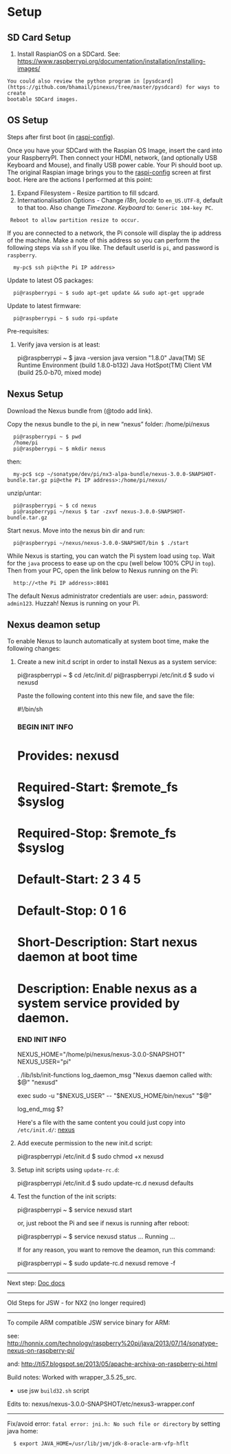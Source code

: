 Setup
=====

SD Card Setup
-------------

  1. Install RaspianOS on a SDCard. See: https://www.raspberrypi.org/documentation/installation/installing-images/

    You could also review the python program in [pysdcard](https://github.com/bhamail/pinexus/tree/master/pysdcard) for ways to create 
    bootable SDCard images.
    
   
OS Setup
--------

  Steps after first boot (in [raspi-config](https://www.raspberrypi.org/documentation/configuration/raspi-config.md)).
  
  Once you have your SDCard with the Raspian OS Image, insert the card into your RaspberryPI. Then connect your HDMI, network, 
  (and optionally USB Keyboard and Mouse), and finally USB power cable. Your Pi should boot up. The original Raspian image brings
  you to the [raspi-config](https://www.raspberrypi.org/documentation/configuration/raspi-config.md) screen at first 
  boot. Here are the actions I performed at this point:
  
   1. Expand Filesystem - Resize partition to fill sdcard.
   2. Internationalisation Options - Change *i18n, locale* to `en_US.UTF-8`, default to that too. 
     Also change *Timezone*. *Keyboard* to: `Generic 104-key PC`.
    
     Reboot to allow partition resize to occur.
 
  If you are connected to a network, the Pi console will display the ip address of the machine. Make a note of this 
  address so you can perform the following steps via `ssh` if you like. 
  The default userId is `pi`, and password is `raspberry`.
  
      my-pc$ ssh pi@<the Pi IP address>
   
  Update to latest OS packages:
  
      pi@raspberrypi ~ $ sudo apt-get update && sudo apt-get upgrade

  Update to latest firmware:
    
      pi@raspberrypi ~ $ sudo rpi-update


  Pre-requisites:
  
   1. Verify java version is at least:
   
        pi@raspberrypi ~ $ java -version
        java version "1.8.0"
        Java(TM) SE Runtime Environment (build 1.8.0-b132)
        Java HotSpot(TM) Client VM (build 25.0-b70, mixed mode)

Nexus Setup
-----------

  Download the Nexus bundle from (@todo add link).

  Copy the nexus bundle to the pi, in new “nexus” folder: /home/pi/nexus

      pi@raspberrypi ~ $ pwd
      /home/pi
      pi@raspberrypi ~ $ mkdir nexus
      
  then: 
  
      my-pc$ scp ~/sonatype/dev/pi/nx3-alpa-bundle/nexus-3.0.0-SNAPSHOT-bundle.tar.gz pi@<the Pi IP address>:/home/pi/nexus/
      
  unzip/untar:
  
      pi@raspberrypi ~ $ cd nexus
      pi@raspberrypi ~/nexus $ tar -zxvf nexus-3.0.0-SNAPSHOT-bundle.tar.gz

  Start nexus. Move into the nexus bin dir and run:
    
      pi@raspberrypi ~/nexus/nexus-3.0.0-SNAPSHOT/bin $ ./start
  
  While Nexus is starting, you can watch the Pi system load using `top`. Wait for the `java` process to ease up on 
  the cpu (well below 100% CPU in `top`).  Then from your PC, open the link below to Nexus running on the Pi:
  
      http://<the Pi IP address>:8081

   The default Nexus administrator credentials are user: `admin`, password: `admin123`. 
   Huzzah! Nexus is running on your Pi.  
   
Nexus deamon setup
------------------
   
   To enable Nexus to launch automatically at system boot time, make the following changes:
   
   1. Create a new init.d script in order to install Nexus as a system service: 
   
        pi@raspberrypi ~ $ cd /etc/init.d/
        pi@raspberrypi /etc/init.d $ sudo vi nexusd
        
      Paste the following content into this new file, and save the file:
   
        #!/bin/sh
        ### BEGIN INIT INFO
        # Provides:          nexusd
        # Required-Start:    $remote_fs $syslog
        # Required-Stop:     $remote_fs $syslog
        # Default-Start:     2 3 4 5
        # Default-Stop:      0 1 6
        # Short-Description: Start nexus daemon at boot time
        # Description:       Enable nexus as a system service provided by daemon.
        ### END INIT INFO
      
        NEXUS_HOME="/home/pi/nexus/nexus-3.0.0-SNAPSHOT"
        NEXUS_USER="pi"
        
        . /lib/lsb/init-functions
        log_daemon_msg "Nexus daemon called with: $@" "nexusd"
        
        exec sudo -u "$NEXUS_USER" -- "$NEXUS_HOME/bin/nexus" "$@"
        
        log_end_msg $?       

      Here's a file with the same content you could just copy into `/etc/init.d/`: [nexus](scripts/nexusd)
        
   3. Add execute permission to the new init.d script:

        pi@raspberrypi /etc/init.d $ sudo chmod +x nexusd        

   4. Setup init scripts using `update-rc.d`:
   
        pi@raspberrypi /etc/init.d $ sudo update-rc.d nexusd defaults
        
   5. Test the function of the init scripts:
   
        pi@raspberrypi ~ $ service nexusd start
        
      or, just reboot the Pi and see if nexus is running after reboot:
      
        pi@raspberrypi ~ $ service nexusd status
        ...
        Running ...
        
      If for any reason, you want to remove the deamon, run this command:
      
        pi@raspberrypi ~ $ sudo update-rc.d nexusd remove -f
        
   ----------------
   
Next step: [Doc docs](docdocs.html)
   
 ----------------
 
 Old Steps for JSW - for NX2 (no longer required)
 
 ---------------------------
   
   To compile ARM compatible JSW service binary for ARM:
    
   see:
    http://honnix.com/technology/raspberry%20pi/java/2013/07/14/sonatype-nexus-on-raspberry-pi/

   and:
    http://ti57.blogspot.se/2013/05/apache-archiva-on-raspberry-pi.html

   Build notes: Worked with wrapper_3.5.25_src.
   
   - use jsw `build32.sh` script
   
   Edits to: nexus/nexus-3.0.0-SNAPSHOT/etc/nexus3-wrapper.conf 
   
   ------------------------------------------------------------
   
   Fix/avoid error: `fatal error: jni.h: No such file or directory` by setting java home: 
   
      $ export JAVA_HOME=/usr/lib/jvm/jdk-8-oracle-arm-vfp-hflt
   
   

   
